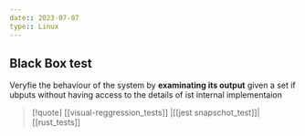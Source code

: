 ```yaml
---
date:: 2023-07-07
type:: Linux
---
```

## Black Box test 
Veryfie the behaviour of the system by **examinating its output** given a set if ubputs without having access to the details of ist internal implementaion 
>[!quote] [[visual-reggression_tests]] |[[jest snapschot_test]]| [[rust_tests]]